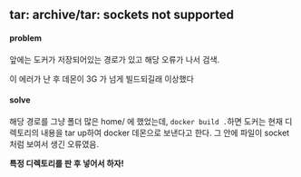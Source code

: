 ## tar: archive/tar: sockets not supported

#### problem

앞에는 도커가 저장되어있는 경로가 있고 해당 오류가 나서 검색. 

이 에러가 난 후 데몬이 3G 가 넘게 빌드되길래 이상했다



#### solve

해당 경로를 그냥 폴더 많은 home/ 에 했었는데,  `docker build .`하면 도커는 현재 디렉토리의 내용을  tar up하여 docker 데몬으로 보낸다고 한다. 그 안에 파일이 socket 처럼 보여서 생긴 오류였음.



__특정 디렉토리를 판 후 넣어서 하자!__